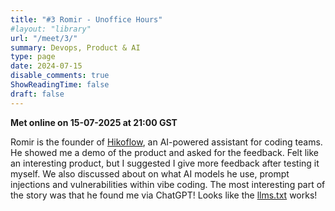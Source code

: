 ```yaml
---
title: "#3 Romir - Unoffice Hours"
#layout: "library"
url: "/meet/3/"
summary: Devops, Product & AI
type: page
date: 2024-07-15
disable_comments: true
ShowReadingTime: false
draft: false
---
```


**Met online on 15-07-2025 at 21:00 GST**

Romir is the founder of [Hikoflow](https://hikaflow.com/), an AI-powered assistant for coding teams. He showed me a demo of the product and asked for the feedback. Felt like an interesting product, but I suggested I give more feedback after testing it myself. We also discussed about on what AI models he use, prompt injections and vulnerabilities within vibe coding. The most interesting part of the story was that he found me via ChatGPT! Looks like the [llms.txt](/llms.txt) works!
